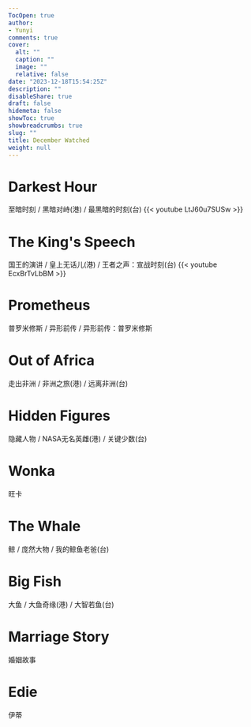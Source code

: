 ```yaml
---
TocOpen: true
author:
- Yunyi
comments: true
cover:
  alt: ""
  caption: ""
  image: ""
  relative: false
date: "2023-12-18T15:54:25Z"
description: ""
disableShare: true
draft: false
hidemeta: false
showToc: true
showbreadcrumbs: true
slug: ""
title: December Watched
weight: null
---
```


# Darkest Hour
至暗时刻 / 黑暗对峙(港) / 最黑暗的时刻(台)
{{< youtube LtJ60u7SUSw >}}  

# The King's Speech
国王的演讲 / 皇上无话儿(港) / 王者之声：宣战时刻(台)
{{< youtube EcxBrTvLbBM >}} 

# Prometheus
普罗米修斯 / 异形前传 / 异形前传：普罗米修斯

# Out of Africa
走出非洲 / 非洲之旅(港) / 远离非洲(台) 

# Hidden Figures
隐藏人物 / NASA无名英雌(港) / 关键少数(台)

# Wonka
旺卡 

# The Whale 
鲸 / 庞然大物 / 我的鲸鱼老爸(台)

# Big Fish
大鱼 / 大鱼奇缘(港) / 大智若鱼(台) 

# Marriage Story 
婚姻故事

# Edie 
伊蒂